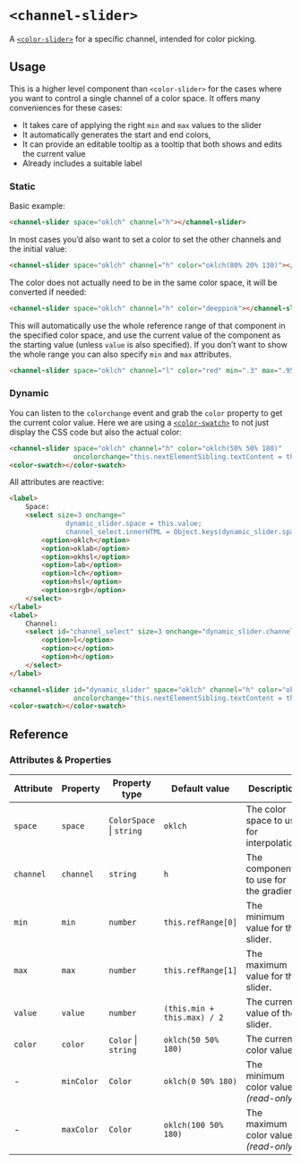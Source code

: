 # `<channel-slider>`

A [`<color-slider>`](../color-slider) for a specific channel, intended for color picking.

## Usage

This is a higher level component than `<color-slider>` for the cases where you want to control a single channel of a color space.
It offers many conveniences for these cases:
- It takes care of applying the right `min` and `max` values to the slider
- It automatically generates the start and end colors,
- It can provide an editable tooltip as a tooltip that both shows and edits the current value
- Already includes a suitable label

### Static

Basic example:

```html
<channel-slider space="oklch" channel="h"></channel-slider>
```

In most cases you’d also want to set a color to set the other channels and the initial value:

```html
<channel-slider space="oklch" channel="h" color="oklch(80% 20% 130)"></channel-slider>
```

The color does not actually need to be in the same color space, it will be converted if needed:

```html
<channel-slider space="oklch" channel="h" color="deeppink"></channel-slider>
```

This will automatically use the whole reference range of that component in the specified color space,
and use the current value of the component as the starting value (unless `value` is also specified).
If you don’t want to show the whole range you can also specify `min` and `max` attributes.

```html
<channel-slider space="oklch" channel="l" color="red" min=".3" max=".95"></channel-slider>
```

### Dynamic

You can listen to the `colorchange` event and grab the `color` property to get the current color value.
Here we are using a [`<color-swatch>`](../color-swatch/) to not just display the CSS code but also the actual color:

```html
<channel-slider space="oklch" channel="h" color="oklch(50% 50% 180)"
                oncolorchange="this.nextElementSibling.textContent = this.color"></channel-slider>
<color-swatch></color-swatch>
```

All attributes are reactive:

```html
<label>
    Space:
    <select size=3 onchange="
              dynamic_slider.space = this.value;
              channel_select.innerHTML = Object.keys(dynamic_slider.space.coords).map(c => `<option>${c}</option>`).join('\n')">
        <option>oklch</option>
        <option>oklab</option>
        <option>okhsl</option>
        <option>lab</option>
        <option>lch</option>
        <option>hsl</option>
        <option>srgb</option>
    </select>
</label>
<label>
    Channel:
    <select id="channel_select" size=3 onchange="dynamic_slider.channel = this.value">
        <option>l</option>
        <option>c</option>
        <option>h</option>
    </select>
</label>

<channel-slider id="dynamic_slider" space="oklch" channel="h" color="oklch(50% 50% 180)"
                oncolorchange="this.nextElementSibling.textContent = this.color"></channel-slider>
<color-swatch></color-swatch>
```


## Reference

### Attributes & Properties

| Attribute | Property | Property type | Default value | Description |
|-----------|----------|---------------|---------------|-------------|
| `space` | `space` | `ColorSpace` &#124; `string` | `oklch` | The color space to use for interpolation. |
| `channel` | `channel` | `string` | `h` | The component to use for the gradient. |
| `min` | `min` | `number` | `this.refRange[0]` | The minimum value for the slider. |
| `max` | `max` | `number` | `this.refRange[1]` | The maximum value for the slider. |
| `value` | `value` | `number` | `(this.min + this.max) / 2` | The current value of the slider. |
| `color` | `color` | `Color` &#124; `string` | `oklch(50 50% 180)` | The current color value. |
| - | `minColor` | `Color` | `oklch(0 50% 180)` | The minimum color value _(read-only)_. |
| - | `maxColor` | `Color` | `oklch(100 50% 180)` | The maximum color value _(read-only)_. |